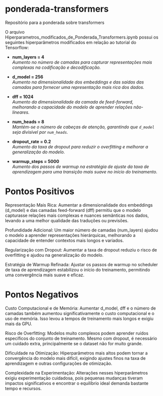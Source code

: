 # ponderada-transformers
Repositório para a ponderada sobre transformers

O arquivo Hiperparametros_modificados_de_Ponderada_Transformers.ipynb possui os seguintes hiperparâmetros modificados em relação ao tutorial do Tensorflow:

- **num_layers = 4**  
  *Aumento no número de camadas para capturar representações mais complexas na codificação e decodificação.*

- **d_model = 256**  
  *Aumento na dimensionalidade dos embeddings e das saídas das camadas para fornecer uma representação mais rica dos dados.*

- **dff = 1024**  
  *Aumento da dimensionalidade da camada de feed-forward, melhorando a capacidade do modelo de aprender relações não-lineares.*

- **num_heads = 8**  
  *Mantém-se o número de cabeças de atenção, garantindo que `d_model` seja divisível por `num_heads`.*

- **dropout_rate = 0.2**  
  *Aumento da taxa de dropout para reduzir o overfitting e melhorar a generalização do modelo.*

- **warmup_steps = 5000**  
  *Aumento dos passos de warmup na estratégia de ajuste da taxa de aprendizagem para uma transição mais suave no início do treinamento.*

# Pontos Positivos
Representação Mais Rica:
Aumentar a dimensionalidade dos embeddings (d_model) e das camadas feed-forward (dff) permitiu que o modelo capturasse relações mais complexas e nuances semânticas nos dados, levando a uma melhor qualidade das traduções ou previsões.

Profundidade Adicional:
Um maior número de camadas (num_layers) ajudou o modelo a aprender representações hierárquicas, melhorando a capacidade de entender contextos mais longos e variados.

Regularização com Dropout:
Aumentar a taxa de dropout reduziu o risco de overfitting e ajudou na generalização do modelo.

Estratégia de Warmup Refinada:
Ajustar os passos de warmup no scheduler de taxa de aprendizagem estabilizou o início do treinamento, permitindo uma convergência mais suave e eficaz.

# Pontos Negativos
Custo Computacional e de Memória:
Aumentar d_model, dff e o número de camadas também aumentou significativamente o custo computacional e o uso de memória. Isso levou a tempos de treinamento mais longos e exigiu mais da GPU.

Risco de Overfitting:
Modelos muito complexos podem aprender ruídos específicos do conjunto de treinamento. Mesmo com dropout, é necessário um cuidado extra, principalmente se o dataset não for muito grande.

Dificuldade na Otimização:
Hiperparâmetros mais altos podem tornar a convergência do modelo mais difícil, exigindo ajustes finos na taxa de aprendizagem e outras configurações de otimização.

Complexidade na Experimentação:
Alterações nesses hiperparâmetros exigiu experimentação cuidadosa, pois pequenas mudanças tiveram impactos significativos e encontrar o equilíbrio ideal demanda bastante tempo e recursos.
